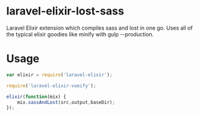 # laravel-elixir-lost-sass

Laravel Elixir extension which compiles sass and lost in one go. Uses all of the typical elixir goodies like minify with gulp --production.

# Usage

```js
var elixir = require('laravel-elixir');

require('laravel-elixir-vueify');

elixir(function(mix) {
    mix.sassAndLost(src,output,baseDir);
});
```
